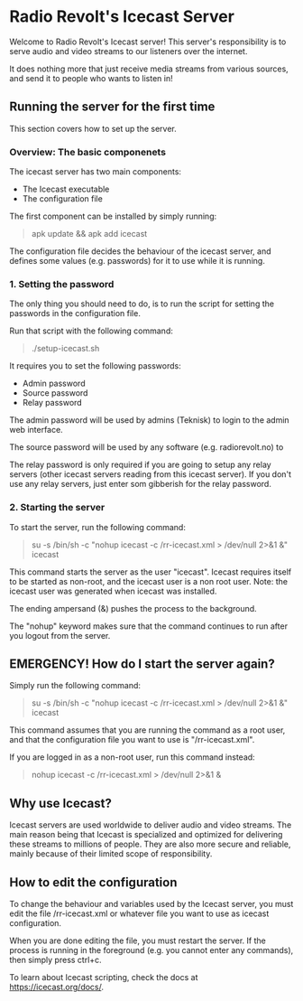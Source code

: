 # Radio Revolt's Icecast Server

Welcome to Radio Revolt's Icecast server!
This server's responsibility is to serve audio and video streams to our listeners over the internet.

It does nothing more that just receive media streams from various sources, and send it to people who wants to listen in!

## Running the server for the first time

This section covers how to set up the server.

### Overview: The basic componenets

The icecast server has two main components:

- The Icecast executable
- The configuration file

The first component can be installed by simply running:

> apk update && apk add icecast

The configuration file decides the behaviour of the icecast server, and defines some values (e.g. passwords) for it to use while it is running.

### 1. Setting the password

The only thing you should need to do, is to run the script for setting the passwords in the configuration file.

Run that script with the following command:

> ./setup-icecast.sh

It requires you to set the following passwords:

- Admin password
- Source password
- Relay password

The admin password will be used by admins (Teknisk) to login to the admin web interface.

The source password will be used by any software (e.g. radiorevolt.no) to

The relay password is only required if you are going to setup any relay servers (other icecast servers reading from this icecast server). If you don't use any relay servers, just enter som gibberish for the relay password.

### 2. Starting the server

To start the server, run the following command:

> su -s /bin/sh -c "nohup icecast -c /rr-icecast.xml > /dev/null 2>&1 &" icecast

This command starts the server as the user "icecast". Icecast requires itself to be started as non-root, and the icecast user is a non root user. Note: the icecast user was generated when icecast was installed.

The ending ampersand (&) pushes the process to the background.

The "nohup" keyword makes sure that the command continues to run after you logout from the server.

## EMERGENCY! How do I start the server again?

Simply run the following command:

> su -s /bin/sh -c "nohup icecast -c /rr-icecast.xml > /dev/null 2>&1 &" icecast

This command assumes that you are running the command as a root user, and that the configuration file you want to use is "/rr-icecast.xml".

If you are logged in as a non-root user, run this command instead:

> nohup icecast -c /rr-icecast.xml > /dev/null 2>&1 &

## Why use Icecast?

Icecast servers are used worldwide to deliver audio and video streams. The main reason being that Icecast is specialized and optimized for delivering these streams to millions of people. They are also more secure and reliable, mainly because of their limited scope of responsibility.

## How to edit the configuration

To change the behaviour and variables used by the Icecast server, you must edit the file /rr-icecast.xml or whatever file you want to use as icecast configuration.

When you are done editing the file, you must restart the server. If the process is running in the foreground (e.g. you cannot enter any commands), then simply press ctrl+c.

To learn about Icecast scripting, check the docs at https://icecast.org/docs/.

